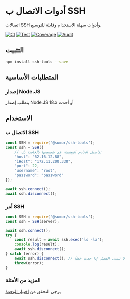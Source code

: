 # أدوات الاتصال ب SSH
اتصالات SSH وأدوات سهلة الاستخدام وقابلة للتوسيع.

[![CI](https://github.com/sumor-cloud/ssh-tools/actions/workflows/ci.yml/badge.svg)](https://github.com/sumor-cloud/ssh-tools/actions/workflows/ci.yml)
[![Test](https://github.com/sumor-cloud/ssh-tools/actions/workflows/ut.yml/badge.svg)](https://github.com/sumor-cloud/ssh-tools/actions/workflows/ut.yml)
[![Coverage](https://github.com/sumor-cloud/ssh-tools/actions/workflows/coverage.yml/badge.svg)](https://github.com/sumor-cloud/ssh-tools/actions/workflows/coverage.yml)
[![Audit](https://github.com/sumor-cloud/ssh-tools/actions/workflows/audit.yml/badge.svg)](https://github.com/sumor-cloud/ssh-tools/actions/workflows/audit.yml)

## التثبيت
```bash
npm install ssh-tools --save
```

## المتطلبات الأساسية

### إصدار Node.JS
يتطلب إصدار Node.JS 18.x أو أحدث

## الاستخدام

### الاتصال ب SSH
```javascript
const SSH = require('@sumor/ssh-tools');
const ssh = SSH({
    // تفاصيل الخادم الوهمية، قم بتعويضها بالخاصة بك
    "host": "62.16.12.88",
    "iHost": "172.11.200.330",
    "port": 22,
    "username": "root",
    "password": "password"
});

await ssh.connect();
await ssh.disconnect();
```

### أمر SSH
```javascript
const SSH = require('@sumor/ssh-tools');
const ssh = SSH(server);

await ssh.connect();
try {
    const result = await ssh.exec('ls -la');
    console.log(result);
    await ssh.disconnect();
} catch (error) {
    await ssh.disconnect(); // لا تنسى الفصل إذا حدث خطأ
    throw(error);
}
```

### المزيد من الأمثلة
يرجى التحقق من [اختبار الوحدة](https://github.com/sumor-cloud/ssh-tools/tree/main/test)